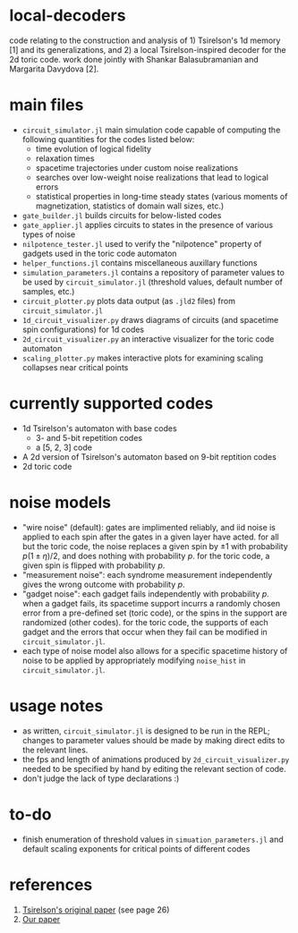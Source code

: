 local-decoders
=====
code relating to the construction and analysis of 1) Tsirelson's 1d memory [1] and its generalizations, and 2) a local Tsirelson-inspired decoder for the 2d toric code. work done jointly with Shankar Balasubramanian and Margarita Davydova [2]. 

main files
=====
- `circuit_simulator.jl` main simulation code capable of computing the following quantities for the codes listed below: 
    - time evolution of logical fidelity
    - relaxation times
    - spacetime trajectories under custom noise realizations
    - searches over low-weight noise realizations that lead to logical errors
    - statistical properties in long-time steady states (various moments of magnetization, statistics of domain wall sizes, etc.)  
- `gate_builder.jl` builds circuits for below-listed codes 
- `gate_applier.jl` applies circuits to states in the presence of various types of noise 
- `nilpotence_tester.jl` used to verify the "nilpotence" property of gadgets used in the toric code automaton
- `helper_functions.jl` contains miscellaneous auxillary functions 
- `simulation_parameters.jl` contains a repository of parameter values to be used by `circuit_simulator.jl` (threshold values, default number of samples, etc.)
- `circuit_plotter.py` plots data output (as `.jld2` files) from `circuit_simulator.jl`
- `1d_circuit_visualizer.py` draws diagrams of circuits (and spacetime spin configurations) for 1d codes 
- `2d_circuit_visualizer.py` an interactive visualizer for the toric code automaton
- `scaling_plotter.py` makes interactive plots for examining scaling collapses near critical points

currently supported codes 
=====
- 1d Tsirelson's automaton with base codes
    - 3- and 5-bit repetition codes 
    - a [5, 2, 3] code
- A 2d version of Tsirelson's automaton based on 9-bit reptition codes
- 2d toric code

noise models
====== 
- "wire noise" (default): gates are implimented reliably, and iid noise is applied to each spin after the gates in a given layer have acted. for all but the toric code, the noise replaces a given spin by $\pm1$ with probability $p(1\pm \eta)/2$, and does nothing with probability $p$. for the toric code, a given spin is flipped with probability $p$. 
- "measurement noise": each syndrome measurement independently gives the wrong outcome with probability $p$.
- "gadget noise": each gadget fails independently with probability $p$. when a gadget fails, its spacetime support incurrs a randomly chosen error from a pre-defined set (toric code), or the spins in the support are randomized (other codes). for the toric code, the supports of each gadget and the errors that occur when they fail can be modified in `circuit_simulator.jl`.
- each type of noise model also allows for a specific spacetime history of noise to be applied by appropriately modifying `noise_hist` in `circuit_simulator.jl`. 

usage notes
====== 
- as written, `circuit_simulator.jl` is designed to be run in the REPL; changes to parameter values should be made by making direct edits to the relevant lines.
- the fps and length of animations produced by `2d_circuit_visualizer.py` needed to be specified by hand by editing the relevant section of code.
- don't judge the lack of type declarations :)

to-do
=====
- finish enumeration of threshold values in `simuation_parameters.jl` and default scaling exponents for critical points of different codes 
  
references
======
1. [Tsirelson's original paper](https://link.springer.com/book/10.1007/BFb0070079) (see page 26)
2. [Our paper](https://arxiv.org/pdf/2412.19803)


